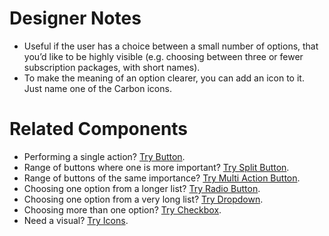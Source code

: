 # Designer Notes
- Useful if the user has a choice between a small number of options, that you’d like to be highly visible (e.g. choosing between three or fewer subscription packages, with short names).
- To make the meaning of an option clearer, you can add an icon to it. Just name one of the Carbon icons.

# Related Components
- Performing a single action? [Try Button](/components/button "Try Button").
- Range of buttons where one is more important? [Try Split Button](/components/split-button "Try Split Button").
- Range of buttons of the same importance? [Try Multi Action Button](/components/multi-action-button "Try Multi Action Button").
- Choosing one option from a longer list? [Try Radio Button](/components/radio-button "Try Radio Button").
- Choosing one option from a very long list? [Try Dropdown](/components/dropdown "Try Dropdown").
- Choosing more than one option? [Try Checkbox](/components/checkbox "Try Checkbox").
- Need a visual? [Try Icons](/components/icons "Try Icons").
